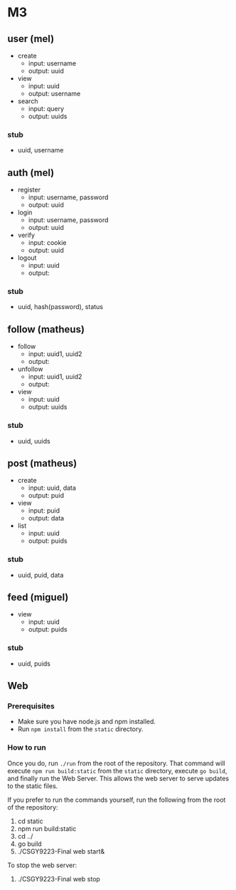 # M3

## user (mel)
* create
  * input: username
  * output: uuid
* view
  * input: uuid
  * output: username
* search
  * input: query
  * output: uuids

### stub
* uuid, username

## auth (mel)
* register
  * input: username, password
  * output: uuid
* login
  * input: username, password
  * output: uuid
* verify
  * input: cookie
  * output: uuid
* logout
  * input: uuid
  * output:

### stub
* uuid, hash(password), status

## follow (matheus)
* follow
  * input: uuid1, uuid2
  * output:
* unfollow
  * input: uuid1, uuid2
  * output:
* view
  * input: uuid
  * output: uuids

### stub
* uuid, uuids

## post (matheus)
* create
  * input: uuid, data
  * output: puid
* view
  * input: puid
  * output: data
* list
  * input: uuid
  * output: puids

### stub
* uuid, puid, data

## feed (miguel)
* view
  * input: uuid
  * output: puids

### stub
* uuid, puids


## Web
### Prerequisites
* Make sure you have node.js and npm installed.
* Run `npm install` from the `static` directory.

### How to run
Once you do, run `./run` from the root of the repository.
That command will execute `npm run build:static` from the `static` directory, execute `go build`, and finally run the Web Server. This allows the web server to serve updates to the static files.

If you prefer to run the commands yourself, run the following from the root of the repository:
1. cd static
1. npm run build:static
1. cd ../
1. go build
1. ./CSGY9223-Final web start&

To stop the web server:
1. ./CSGY9223-Final web stop